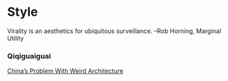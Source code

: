 # Style

Virality is an aesthetics for ubiquitous surveillance.
–Rob Horning, Marginal Utility

### Qiqiguaiguai
[China’s Problem With Weird Architecture](http://www.metropolismag.com/Point-of-View/October-2014/On-Chinas-Problem-with-Weird-Architecture/)